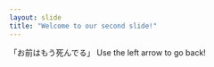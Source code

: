 ```yaml
---
layout: slide
title: "Welcome to our second slide!"
---
```

「お前はもう死んでる」
Use the left arrow to go back!
